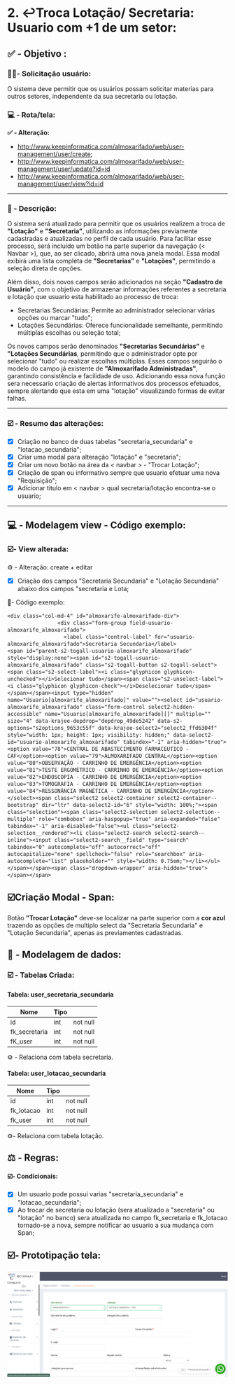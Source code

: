 # 2. ↩️Troca Lotação/ Secretaria: Usuario com +1 de um setor:

## ✅ - Objetivo :

### 🧑🏻- Solicitação usuário:

O sistema deve permitir que os usuários possam solicitar materias para outros setores, independente da sua secretaria  ou lotação.

### 💻 - Rota/tela:

**✅ -  Alteração:**

- http://www.keepinformatica.com/almoxarifado/web/user-management/user/create;
- http://www.keepinformatica.com/almoxarifado/web/user-management/user/update?id=id
- http://www.keepinformatica.com/almoxarifado/web/user-management/user/view?id=id

---

### 📃 - Descrição:

O sistema será atualizado para permitir que os usuários realizem a troca de **"Lotação"** e **"Secretaria"**, utilizando as informações previamente cadastradas e atualizadas no perfil de cada usuário. Para facilitar esse processo, será incluído um botão na parte superior da navegação (< Navbar >), que, ao ser clicado, abrirá uma nova janela modal. Essa modal exibirá uma lista completa de **"Secretarias"** e **"Lotações"**, permitindo a seleção direta de opções.

Além disso, dois novos campos serão adicionados na seção **"Cadastro de Usuário"**, com o objetivo de armazenar informações referentes a secretaria e lotação que usuario esta habilitado ao processo de troca:

* Secretarias Secundárias: Permite ao administrador selecionar várias opções ou marcar "tudo";
* Lotações Secundárias:  Oferece funcionalidade semelhante, permitindo múltiplas escolhas ou seleção total;

Os novos campos serão denominados **"Secretarias Secundárias"** e **"Lotações Secundárias**, permitindo que o administrador opte por selecionar "tudo" ou realizar escolhas múltiplas. Esses campos seguirão o modelo do campo já existente de **"Almoxarifado Administradas"**, garantindo consistência e facilidade de uso. Adicionando essa nova função sera necessario criação de alertas informativos dos processos efetuados, sempre alertando que esta em uma "lotação" visualizando formas de evitar falhas.

---

### ☑️ - Resumo das alterações:

* [X]  Criação no banco  de duas tabelas "secretaria_secundaria" e "lotacao_secundaria";
* [X]  Criar uma modal para alteração "lotação" e "secretaria";
* [X]  Criar um novo botão na área da < navbar > - "Trocar Lotação";
* [X]  Criação de span ou informativo sempre que usuario efetuar uma nova "Requisição";
* [X]  Adicionar titulo em < navbar > qual secretaria/lotação encontra-se o usuario;

---

## 💻 - Modelagem view - Código exemplo:

### ☑️- View alterada:

⚙️ - Alteração: create + editar

* [X]  Criação dos campos "Secretaria Secundaria" e "Lotação Secundaria" abaixo dos campos "secretaria e Lota;

🔢- Código exemplo:

```
<div class="col-md-4" id="almoxarife-almoxarifado-div">
                <div class="form-group field-usuario-almoxarife_almoxarifado">
                  <label class="control-label" for="usuario-almoxarife_almoxarifado">Secretaria Secundaria</label>
<span id="parent-s2-togall-usuario-almoxarife_almoxarifado" style="display:none"><span id="s2-togall-usuario-almoxarife_almoxarifado" class="s2-togall-button s2-togall-select"><span class="s2-select-label"><i class="glyphicon glyphicon-unchecked"></i>Selecionar tudo</span><span class="s2-unselect-label"><i class="glyphicon glyphicon-check"></i>Deselecionar tudo</span></span></span><input type="hidden" name="Usuario[almoxarife_almoxarifado]" value=""><select id="usuario-almoxarife_almoxarifado" class="form-control select2-hidden-accessible" name="Usuario[almoxarife_almoxarifado][]" multiple="" size="4" data-krajee-depdrop="depdrop_49de5242" data-s2-options="s2options_9653c55f" data-krajee-select2="select2_ffd6304f" style="width: 1px; height: 1px; visibility: hidden;" data-select2-id="usuario-almoxarife_almoxarifado" tabindex="-1" aria-hidden="true"><option value="78">CENTRAL DE ABASTECIMENTO FARMACEUTICO - CAF</option><option value="79">ALMOXARIFADO CENTRAL</option><option value="80">OBSERVAÇÃO - CARRINHO DE EMERGÊNCIA</option><option value="81">TESTE ERGOMÉTRICO - CARRINHO DE EMERGÊNCIA</option><option value="82">ENDOSCOPIA - CARRINHO DE EMERGÊNCIA</option><option value="83">TOMOGRAFIA - CARRINHO DE EMERGÊNCIA</option><option value="84">RESSONÂNCIA MAGNÉTICA - CARRINHO DE EMERGÊNCIA</option></select><span class="select2 select2-container select2-container--bootstrap" dir="ltr" data-select2-id="6" style="width: 100%;"><span class="selection"><span class="select2-selection select2-selection--multiple" role="combobox" aria-haspopup="true" aria-expanded="false" tabindex="-1" aria-disabled="false"><ul class="select2-selection__rendered"><li class="select2-search select2-search--inline"><input class="select2-search__field" type="search" tabindex="0" autocomplete="off" autocorrect="off" autocapitalize="none" spellcheck="false" role="searchbox" aria-autocomplete="list" placeholder="" style="width: 0.75em;"></li></ul></span></span><span class="dropdown-wrapper" aria-hidden="true"></span></span>
```

## ☑️Criação Modal - Span:

Botão **"Trocar Lotação"** deve-se localizar na parte superior com a **cor azul** trazendo as opções de multiplo select da "Secretaria Secundaria" e "Lotação Secundaria", apenas as previamentes cadastradas.

## 🎲 - Modelagem de dados:

### ☑️ - Tabelas Criada:

#### Tabela: user_secretaria_secundaria


| Nome          | Tipo |          |
| ------------- | ---- | -------- |
| id            | int  | not null |
| fk_secretaria | int  | not null |
| fK_user       | int  | not null |

⚙️ - Relaciona com tabela secretaria.

#### Tabela: user_lotacao_secundaria


| Nome       | Tipo |          |
| ---------- | ---- | -------- |
| id         | int  | not null |
| fk_lotacao | int  | not null |
| fk_user    | int  | not null |

⚙️- Relaciona com tabela lotação.

## ⚖️ - Regras:

#### ☑️- Condicionais:

* [X]  Um usuario pode possui varias "secretaria_secundaria" e "lotacao_secundaria";
* [X]  Ao trocar de secretaria ou lotação (sera atualizado a "secretaria" ou "lotação" no banco) sera atualizada no campo fk_secretaria e fk_lotacao tornado-se a nova, sempre notificar ao usuario a  sua mudança com Span;

## ☑️- Prototipação tela:

![1744827666684](images/2.AlteraçãodeLotaçõesXSecretarias/1744827666684.png)
